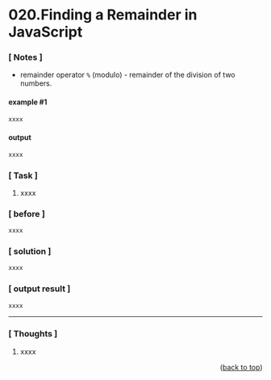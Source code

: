 <a name="topage"></a>

# 020.Finding a Remainder in JavaScript

### [ Notes ]
  * remainder operator `%` (modulo) - remainder of the division of two numbers.

#### example #1

```sh
xxxx
```

#### output
```sh
xxxx
```

### [ Task ]
  1. xxxx


### [ before ]

```sh
xxxx
```

### [ solution ]

```sh
xxxx
```

### [ output result ]

```sh
xxxx
```

-----

### [ Thoughts ]

  1. xxxx
  

<p align="right">(<a href="#topage">back to top</a>)</p>
<br/>
<br/>
